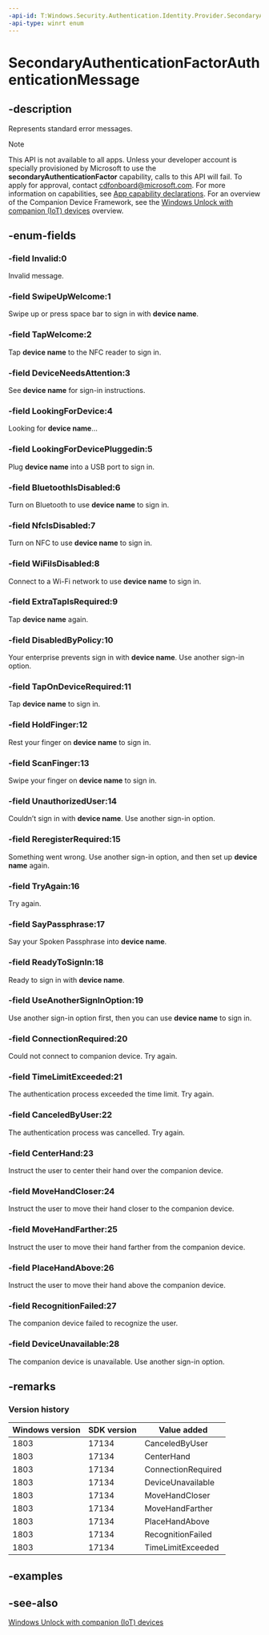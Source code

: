 ```yaml
---
-api-id: T:Windows.Security.Authentication.Identity.Provider.SecondaryAuthenticationFactorAuthenticationMessage
-api-type: winrt enum
---
```


<!-- Enumeration syntax
public enum Windows.Security.Authentication.Identity.Provider.SecondaryAuthenticationFactorAuthenticationMessage : int
-->

# SecondaryAuthenticationFactorAuthenticationMessage

## -description
Represents standard error messages.

> [!NOTE]
> This API is not available to all apps. Unless your developer account is specially provisioned by Microsoft to use the **secondaryAuthenticationFactor** capability, calls to this API will fail. To apply for approval, contact [cdfonboard@microsoft.com](mailto:cdfonboard@microsoft.com). For more information on capabilities, see [App capability declarations](https://aka.ms/appcap). For an overview of the Companion Device Framework, see the [Windows Unlock with companion (IoT) devices](https://msdn.microsoft.com/windows/uwp/security/companion-device-unlock) overview.

## -enum-fields
### -field Invalid:0
Invalid message.

### -field SwipeUpWelcome:1
Swipe up or press space bar to sign in with **device name**.

### -field TapWelcome:2
Tap **device name** to the NFC reader to sign in.

### -field DeviceNeedsAttention:3
See **device name** for sign-in instructions.

### -field LookingForDevice:4
Looking for **device name**...

### -field LookingForDevicePluggedin:5
Plug **device name** into a USB port to sign in.

### -field BluetoothIsDisabled:6
Turn on Bluetooth to use **device name** to sign in.

### -field NfcIsDisabled:7
Turn on NFC to use **device name** to sign in.

### -field WiFiIsDisabled:8
Connect to a Wi-Fi network to use **device name** to sign in.

### -field ExtraTapIsRequired:9
Tap **device name** again.

### -field DisabledByPolicy:10
Your enterprise prevents sign in with **device name**. Use another sign-in option.

### -field TapOnDeviceRequired:11
Tap **device name** to sign in.

### -field HoldFinger:12
Rest your finger on **device name** to sign in.

### -field ScanFinger:13
Swipe your finger on **device name** to sign in.

### -field UnauthorizedUser:14
Couldn’t sign in with **device name**. Use another sign-in option.

### -field ReregisterRequired:15
Something went wrong. Use another sign-in option, and then set up **device name** again.

### -field TryAgain:16
Try again.

### -field SayPassphrase:17
Say your Spoken Passphrase into **device name**.

### -field ReadyToSignIn:18
Ready to sign in with **device name**.

### -field UseAnotherSignInOption:19
Use another sign-in option first, then you can use **device name** to sign in.

### -field ConnectionRequired:20
Could not connect to companion device. Try again.

### -field TimeLimitExceeded:21
The authentication process exceeded the time limit. Try again.

### -field CanceledByUser:22
The authentication process was cancelled. Try again.

### -field CenterHand:23
Instruct the user to center their hand over the companion device.

### -field MoveHandCloser:24
Instruct the user to move their hand closer to the companion device.

### -field MoveHandFarther:25
Instruct the user to move their hand farther from the companion device.

### -field PlaceHandAbove:26
Instruct the user to move their hand above the companion device.

### -field RecognitionFailed:27
The companion device failed to recognize the user.

### -field DeviceUnavailable:28
The companion device is unavailable. Use another sign-in option.



## -remarks

### Version history

| Windows version | SDK version | Value added |
| -- | -- | -- |
| 1803 | 17134 | CanceledByUser |
| 1803 | 17134 | CenterHand |
| 1803 | 17134 | ConnectionRequired |
| 1803 | 17134 | DeviceUnavailable |
| 1803 | 17134 | MoveHandCloser |
| 1803 | 17134 | MoveHandFarther |
| 1803 | 17134 | PlaceHandAbove |
| 1803 | 17134 | RecognitionFailed |
| 1803 | 17134 | TimeLimitExceeded |

## -examples

## -see-also
[Windows Unlock with companion (IoT) devices](https://msdn.microsoft.com/windows/uwp/security/companion-device-unlock)








